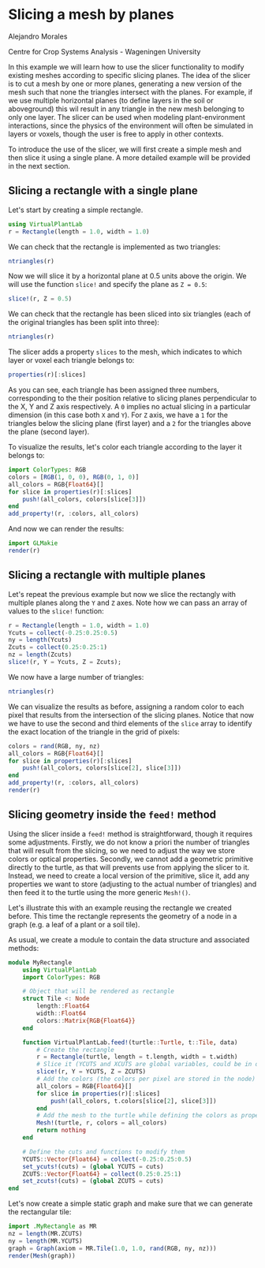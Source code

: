 # Slicing a mesh by planes

Alejandro Morales

Centre for Crop Systems Analysis - Wageningen University

In this example we will learn how to use the slicer functionality to modify existing meshes
according to specific slicing planes. The idea of the slicer is to cut a mesh by one or
more planes, generating a new version of the mesh such that none the triangles intersect
with the planes. For example, if we use multiple horizontal planes (to define layers in the
soil or aboveground) this wil result in any triangle in the new mesh belonging to only one
layer. The slicer can be used when modeling plant-environment interactions, since the physics
of the environment will often be simulated in layers or voxels, though the user is free to
apply in other contexts.

To introduce the use of the slicer, we will first create a simple mesh and then slice it
using a single plane. A more detailed example will be provided in the next section.

## Slicing a rectangle with a single plane

Let's start by creating a simple rectangle.

```julia
using VirtualPlantLab
r = Rectangle(length = 1.0, width = 1.0)
```

We can check that the rectangle is implemented as two triangles:

```julia
ntriangles(r)
```

Now we will slice it by a horizontal plane at 0.5 units above the origin. We will use the
function `slice!` and specify the plane as `Z = 0.5`:

```julia
slice!(r, Z = 0.5)
```

We can check that the rectangle has been sliced into six triangles (each of the original
triangles has been split into three):

```julia
ntriangles(r)
```

The slicer adds a property `slices` to the mesh, which indicates to which layer or voxel
each triangle belongs to:

```julia
properties(r)[:slices]
```

As you can see, each triangle has been assigned three numbers, corresponding to the their
position relative to slicing planes perpendicular to the X, Y and Z axis respectively. A
`0` implies no actual slicing in a particular dimension (in this case both `X` and `Y`).
For `Z` axis, we have a `1` for the triangles below the slicing plane (first layer) and a
`2` for the triangles above the plane (second layer).

To visualize the results, let's color each triangle according to the layer it belongs to:

```julia
import ColorTypes: RGB
colors = [RGB(1, 0, 0), RGB(0, 1, 0)]
all_colors = RGB{Float64}[]
for slice in properties(r)[:slices]
    push!(all_colors, colors[slice[3]])
end
add_property!(r, :colors, all_colors)
```

And now we can render the results:

```julia
import GLMakie
render(r)
```

## Slicing a rectangle with multiple planes

Let's repeat the previous example but now we slice the rectangly with multiple planes along
the `Y` and `Z` axes. Note how we can pass an array of values to the `slice!` function:

```julia
r = Rectangle(length = 1.0, width = 1.0)
Ycuts = collect(-0.25:0.25:0.5)
ny = length(Ycuts)
Zcuts = collect(0.25:0.25:1)
nz = length(Zcuts)
slice!(r, Y = Ycuts, Z = Zcuts);
```

We now have a large number of triangles:

```julia
ntriangles(r)
```

We can visualize the results as before, assigning a random color to each pixel that results
from the intersection of the slicing planes. Notice that now we have to use the second and
third elements of the `slice` array to identify the exact location of the triangle in the
grid of pixels:


```julia
colors = rand(RGB, ny, nz)
all_colors = RGB{Float64}[]
for slice in properties(r)[:slices]
    push!(all_colors, colors[slice[2], slice[3]])
end
add_property!(r, :colors, all_colors)
render(r)
```

## Slicing geometry inside the `feed!` method

Using the slicer inside a `feed!` method is straightforward, though it requires some
adjustments. Firstly, we do not know a priori the number of triangles that will result from
the slicing, so we need to adjust the way we store colors or optical properties. Secondly,
we cannot add a geometric primitive directly to the turtle, as that will prevents use from
applying the slicer to it. Instead, we need to create a local version of the primitive,
slice it, add any properties we want to store (adjusting to the actual number of triangles)
and then feed it to the turtle using the more generic `Mesh!()`.

Let's illustrate this with an example reusing the rectangle we created before. This time
the rectangle represents the geometry of a node in a graph (e.g. a leaf of a plant or a soil
tile).

As usual, we create a module to contain the data structure and associated methods:

```julia
module MyRectangle
    using VirtualPlantLab
    import ColorTypes: RGB

    # Object that will be rendered as rectangle
    struct Tile <: Node
        length::Float64
        width::Float64
        colors::Matrix{RGB{Float64}}
    end

    function VirtualPlantLab.feed!(turtle::Turtle, t::Tile, data)
        # Create the rectangle
        r = Rectangle(turtle, length = t.length, width = t.width)
        # Slice it (YCUTS and XCUTS are global variables, could be in data too)
        slice!(r, Y = YCUTS, Z = ZCUTS)
        # Add the colors (the colors per pixel are stored in the node)
        all_colors = RGB{Float64}[]
        for slice in properties(r)[:slices]
            push!(all_colors, t.colors[slice[2], slice[3]])
        end
        # Add the mesh to the turtle while defining the colors as properties
        Mesh!(turtle, r, colors = all_colors)
        return nothing
    end

    # Define the cuts and functions to modify them
    YCUTS::Vector{Float64} = collect(-0.25:0.25:0.5)
    set_ycuts!(cuts) = (global YCUTS = cuts)
    ZCUTS::Vector{Float64} = collect(0.25:0.25:1)
    set_zcuts!(cuts) = (global ZCUTS = cuts)
end
```

Let's now create a simple static graph and make sure that we can generate the rectangular
tile:

```julia
import .MyRectangle as MR
nz = length(MR.ZCUTS)
ny = length(MR.YCUTS)
graph = Graph(axiom = MR.Tile(1.0, 1.0, rand(RGB, ny, nz)))
render(Mesh(graph))
```
